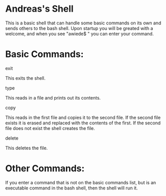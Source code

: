 Andreas's Shell
=====
This is a basic shell that can handle some basic commands on its own and sends others to the bash shell.
Upon startup you will be greated with a welcome, and when you see "awiede$ " you can enter your command. 

Basic Commands:
=====

exit 

This exits the shell.

type <filename> 

This reads in a file and prints out its contents.

copy <file1> <file2> 

This reads in the first file and copies it to the second file.
If the second file exists it is erased and replaced with the contents of the first.
If the second file does not exist the shell creates the file.

delete <filename>

This deletes the file.

Other Commands:
=====
If you enter a command that is not on the basic commands list, but is an executable command
in the bash shell, then the shell will run it. 
